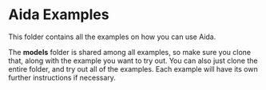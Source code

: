 # Aida Examples

This folder contains all the examples on how you can use Aida.

The **models** folder is shared among all examples, so make sure you clone that, along with the example you want to try out. You can also just clone the entire folder, and try out all of the examples. Each example will have its own further instructions if necessary.
